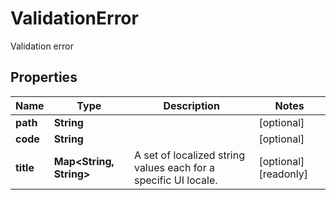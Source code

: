 

# ValidationError

Validation error
## Properties

Name | Type | Description | Notes
------------ | ------------- | ------------- | -------------
**path** | **String** |  |  [optional]
**code** | **String** |  |  [optional]
**title** | **Map&lt;String, String&gt;** | A set of localized string values each for a specific UI locale. |  [optional] [readonly]



